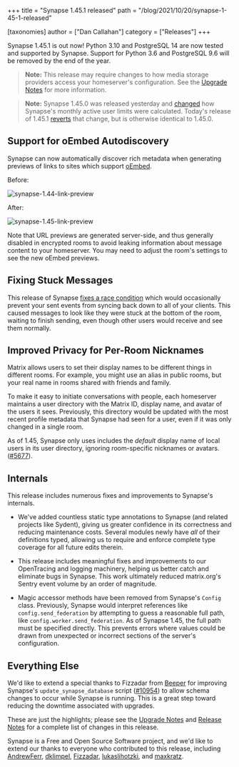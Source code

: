 +++
title = "Synapse 1.45.1 released"
path = "/blog/2021/10/20/synapse-1-45-1-released"

[taxonomies]
author = ["Dan Callahan"]
category = ["Releases"]
+++

Synapse 1.45.1 is out now! Python 3.10 and PostgreSQL 14 are now tested and supported by Synapse. Support for Python 3.6 and PostgreSQL 9.6 will be removed by the end of the year.

> **Note:** This release may require changes to how media storage providers access your homeserver's configuration. See the [Upgrade Notes](https://matrix-org.github.io/synapse/v1.45/upgrade.html#upgrading-to-v1450) for more information.

> **Note:** Synapse 1.45.0 was released yesterday and [changed](https://github.com/matrix-org/synapse/pull/10947) how Synapse's monthly active user limits were calculated. Today's release of 1.45.1 [reverts](https://github.com/matrix-org/synapse/pull/11127) that change, but is otherwise identical to 1.45.0.

## Support for oEmbed Autodiscovery

Synapse can now automatically discover rich metadata when generating previews of links to sites which support [oEmbed](https://oembed.com).

Before:

![synapse-1.44-link-preview](/blog/img/2021-10-20-synapse-1.44-link-preview.avif)

After:

![synapse-1.45-link-preview](/blog/img/2021-10-20-synapse-1.45-link-preview.avif)

Note that URL previews are generated server-side, and thus generally disabled in encrypted rooms to avoid leaking information about message content to your homeserver. You may need to adjust the room's settings to see the new oEmbed previews.

## Fixing Stuck Messages

This release of Synapse [fixes a race condition](https://github.com/matrix-org/synapse/issues/9424) which would occasionally prevent your sent events from syncing back down to all of your clients. This caused messages to look like they were stuck at the bottom of the room, waiting to finish sending, even though other users would receive and see them normally.

## Improved Privacy for Per-Room Nicknames

Matrix allows users to set their display names to be different things in different rooms. For example, you might use an alias in public rooms, but your real name in rooms shared with friends and family.

To make it easy to initiate conversations with people, each homeserver maintains a user directory with the Matrix ID, display name, and avatar of the users it sees. Previously, this directory would be updated with the most recent profile metadata that Synapse had seen for a user, even if it was only changed in a single room.

As of 1.45, Synapse only uses includes the *default* display name of local users in its user directory, ignoring room-specific nicknames or avatars. ([#5677](https://github.com/matrix-org/synapse/issues/5677)).

## Internals

This release includes numerous fixes and improvements to Synapse's internals.

- We've added countless static type annotations to Synapse (and related projects like Sydent), giving us greater confidence in its correctness and reducing maintenance costs. Several modules newly have *all* of their definitions typed, allowing us to require and enforce complete type coverage for all future edits therein.
- This release includes meaningful fixes and improvements to our OpenTracing and logging machinery, helping us better catch and eliminate bugs in Synapse. This work ultimately reduced matrix.org's Sentry event volume by an order of magnitude.

- Magic accessor methods have been removed from Synapse's `Config` class. Previously, Synapse would interpret references like `config.send_federation` by attempting to guess a reasonable full path, like `config.worker.send_federation`. As of Synapse 1.45, the full path must be specified directly. This prevents errors where values could be drawn from unexpected or incorrect sections of the server's configuration.

## Everything Else

We'd like to extend a special thanks to Fizzadar from [Beeper](https://www.beeper.com/) for improving Synapse's `update_synapse_database` script ([#10954](https://github.com/matrix-org/synapse/pull/10954)) to allow schema changes to occur while Synapse is running. This is a great step toward reducing the downtime associated with upgrades.

These are just the highlights; please see the [Upgrade Notes](https://matrix-org.github.io/synapse/v1.45/upgrade.html#upgrading-to-v1450) and [Release Notes](https://github.com/matrix-org/synapse/blob/v1.45.0/CHANGES.md) for a complete list of changes in this release.

Synapse is a Free and Open Source Software project, and we'd like to extend our thanks to everyone who contributed to this release, including [AndrewFerr](https://github.com/AndrewFerr), [dklimpel](https://github.com/dklimpel), [Fizzadar](https://github.com/Fizzadar), [lukaslihotzki](https://github.com/lukaslihotzki), and [maxkratz](https://github.com/maxkratz).

